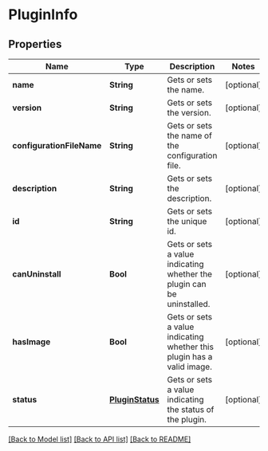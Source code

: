 # PluginInfo

## Properties
Name | Type | Description | Notes
------------ | ------------- | ------------- | -------------
**name** | **String** | Gets or sets the name. | [optional] 
**version** | **String** | Gets or sets the version. | [optional] 
**configurationFileName** | **String** | Gets or sets the name of the configuration file. | [optional] 
**description** | **String** | Gets or sets the description. | [optional] 
**id** | **String** | Gets or sets the unique id. | [optional] 
**canUninstall** | **Bool** | Gets or sets a value indicating whether the plugin can be uninstalled. | [optional] 
**hasImage** | **Bool** | Gets or sets a value indicating whether this plugin has a valid image. | [optional] 
**status** | [**PluginStatus**](PluginStatus.md) | Gets or sets a value indicating the status of the plugin. | [optional] 

[[Back to Model list]](../README.md#documentation-for-models) [[Back to API list]](../README.md#documentation-for-api-endpoints) [[Back to README]](../README.md)


